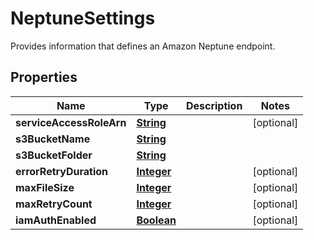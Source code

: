 

# NeptuneSettings

Provides information that defines an Amazon Neptune endpoint.

## Properties

| Name | Type | Description | Notes |
|------------ | ------------- | ------------- | -------------|
|**serviceAccessRoleArn** | [**String**](String.md) |  |  [optional] |
|**s3BucketName** | [**String**](String.md) |  |  |
|**s3BucketFolder** | [**String**](String.md) |  |  |
|**errorRetryDuration** | [**Integer**](Integer.md) |  |  [optional] |
|**maxFileSize** | [**Integer**](Integer.md) |  |  [optional] |
|**maxRetryCount** | [**Integer**](Integer.md) |  |  [optional] |
|**iamAuthEnabled** | [**Boolean**](Boolean.md) |  |  [optional] |



